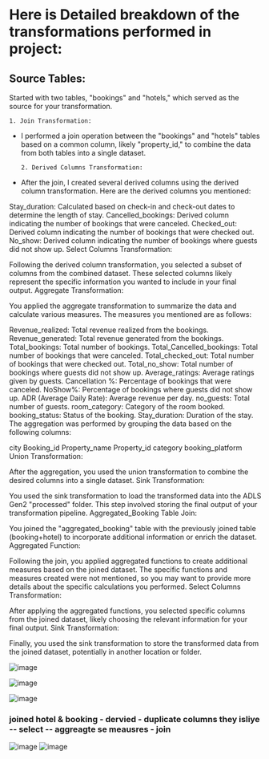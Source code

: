 # Here is Detailed breakdown of the transformations performed in project:

## Source Tables:

Started with two tables, "bookings" and "hotels," which served as the source for your transformation.

    1. Join Transformation:

* I performed a join operation between the "bookings" and "hotels" tables based on a common column, likely "property_id," to combine the data from both tables into a single dataset.

      2. Derived Columns Transformation:

* After the join, I created several derived columns using the derived column transformation. Here are the derived columns you mentioned:

Stay_duration: Calculated based on check-in and check-out dates to determine the length of stay.
Cancelled_bookings: Derived column indicating the number of bookings that were canceled.
Checked_out: Derived column indicating the number of bookings that were checked out.
No_show: Derived column indicating the number of bookings where guests did not show up.
Select Columns Transformation:

Following the derived column transformation, you selected a subset of columns from the combined dataset. These selected columns likely represent the specific information you wanted to include in your final output.
Aggregate Transformation:

You applied the aggregate transformation to summarize the data and calculate various measures. The measures you mentioned are as follows:

Revenue_realized: Total revenue realized from the bookings.
Revenue_generated: Total revenue generated from the bookings.
Total_bookings: Total number of bookings.
Total_Cancelled_bookings: Total number of bookings that were canceled.
Total_checked_out: Total number of bookings that were checked out.
Total_no_show: Total number of bookings where guests did not show up.
Average_ratings: Average ratings given by guests.
Cancellation %: Percentage of bookings that were canceled.
NoShow%: Percentage of bookings where guests did not show up.
ADR (Average Daily Rate): Average revenue per day.
no_guests: Total number of guests.
room_category: Category of the room booked.
booking_status: Status of the booking.
Stay_duration: Duration of the stay.
The aggregation was performed by grouping the data based on the following columns:

city
Booking_id
Property_name
Property_id
category
booking_platform
Union Transformation:

After the aggregation, you used the union transformation to combine the desired columns into a single dataset.
Sink Transformation:

You used the sink transformation to load the transformed data into the ADLS Gen2 "processed" folder. This step involved storing the final output of your transformation pipeline.
Aggregated_Booking Table Join:

You joined the "aggregated_booking" table with the previously joined table (booking+hotel) to incorporate additional information or enrich the dataset.
Aggregated Function:

Following the join, you applied aggregated functions to create additional measures based on the joined dataset. The specific functions and measures created were not mentioned, so you may want to provide more details about the specific calculations you performed.
Select Columns Transformation:

After applying the aggregated functions, you selected specific columns from the joined dataset, likely choosing the relevant information for your final output.
Sink Transformation:

Finally, you used the sink transformation to store the transformed data from the joined dataset, potentially in another location or folder.

![image](https://github.com/saksham-mishra24/Revenue-Insights_Azure-data-Factory/assets/120908587/f10f683f-81bc-404e-8dc2-596ebb954e26)

![image](https://github.com/saksham-mishra24/Revenue-Insights_Azure-data-Factory/assets/120908587/f2d10e51-70e6-4ca1-9d2e-e598686bc5e7)


![image](https://github.com/saksham-mishra24/Revenue-Insights_Azure-data-Factory/assets/120908587/60b28a63-9820-4958-b2da-0a4ae31d24ac)


### joined hotel & booking - dervied - duplicate columns they isliye -- select -- aggreagte se meausres - join 

![image](https://github.com/saksham-mishra24/Revenue-Insights_Azure-data-Factory/assets/120908587/118e98af-eb84-49fa-a373-14736e6b415d)
![image](https://github.com/saksham-mishra24/Revenue-Insights_Azure-data-Factory/assets/120908587/0114c357-14fb-4e35-a1ef-68a3fde08fbe)


